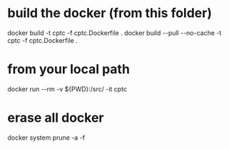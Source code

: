 # build the docker (from this folder)
docker build -t cptc -f cptc.Dockerfile .
docker build --pull --no-cache -t cptc -f cptc.Dockerfile .

# from your local path
docker run --rm -v ${PWD}:/src/ -it cptc 

# erase all docker
docker system prune -a -f

